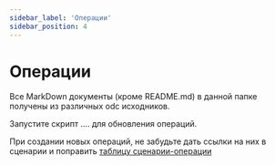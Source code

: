 ```yaml
---
sidebar_label: 'Операции'
sidebar_position: 4
---
```

# Операции

Все MarkDown документы (кроме README.md) 
в данной папке получены из различных odc исходников.

Запустите скрипт .... для обновления операций.

При создании новых операций, не забудьте дать ссылки на них
в сценарии и поправить 
[таблицу сценарии-операции](../scenarios/index)